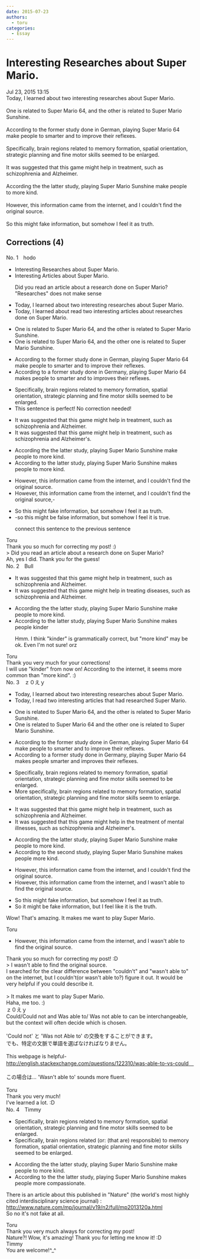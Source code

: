 ```yaml
---
date: 2015-07-23
authors:
  - toru
categories:
  - Essay
---
```


<h1 id="subject_show">Interesting Researches about Super Mario.</h1>
<div class="date">Jul 23, 2015 13:15</div>
<div id="post"><div id="body_show_ori">
Today, I learned about two interesting researches about Super Mario.<br/><br/>One is related to Super Mario 64, and the other is related to Super Mario Sunshine.<br/><br/>According to the former study done in German, playing Super Mario 64 make people to smarter and to improve their reflexes.<br/><br/>Specifically, brain regions related to memory formation, spatial orientation, strategic planning and fine motor skills seemed to be enlarged.<br/><br/>It was suggested that this game might help in treatment, such as schizophrenia and Alzheimer.<br/><br/>According the the latter study, playing Super Mario Sunshine make people to more kind.<br/><br/>However, this information came from the internet, and I couldn't find the original source.<br/><br/>So this might fake information, but somehow I feel it as truth.
</div></div>

<!-- more -->


## Corrections (4)
<div id="block"><div class="first_name"> No. 1　<span class="just_name">hodo</span></div><div id="block2">
<ul class="correction_field">
<li class="incorrect">Interesting Researches about Super Mario.</li>
<li class="corrected correct">
Interesting <span class="f_blue">Articles</span> about Super Mario.
<p class="correction_comment">Did you read an article about a research done on Super Mario? "Researches" does not make sense</p>
</li>
</ul>
<ul class="correction_field">
<li class="incorrect">Today, I learned about two interesting researches about Super Mario.</li>
<li class="corrected correct">
Today, I <span class="sline">learned about</span> <span class="f_red">read </span>two interesting <span class="f_blue">articles</span> about <span class="f_red">researches done on </span>Super Mario.
</li>
</ul>
<ul class="correction_field">
<li class="incorrect">One is related to Super Mario 64, and the other is related to Super Mario Sunshine.</li>
<li class="corrected correct">
One is related to Super Mario 64, and the other <span class="f_red">one</span> is related to Super Mario Sunshine.
</li>
</ul>
<ul class="correction_field">
<li class="incorrect">According to the former study done in German, playing Super Mario 64 make people to smarter and to improve their reflexes.</li>
<li class="corrected correct">
According to <span class="f_red">a</span> former study done in German<span class="f_red">y</span>, playing Super Mario 64 make<span class="f_red">s</span> people <span class="sline">to</span> smarter and <span class="sline">to</span> improve<span class="f_red">s</span> their reflexes.
</li>
</ul>
<ul class="correction_field">
<li class="incorrect">Specifically, brain regions related to memory formation, spatial orientation, strategic planning and fine motor skills seemed to be enlarged.</li>
<li class="corrected perfect">This sentence is perfect! No correction needed!</li>
</ul>
<ul class="correction_field">
<li class="incorrect">It was suggested that this game might help in treatment, such as schizophrenia and Alzheimer.</li>
<li class="corrected correct">
It was suggested that this game might help in treatment, such as schizophrenia and Alzheimer<span class="f_red">'s</span>.
</li>
</ul>
<ul class="correction_field">
<li class="incorrect">According the the latter study, playing Super Mario Sunshine make people to more kind.</li>
<li class="corrected correct">
According <span class="f_red">to</span> the latter study, playing Super Mario Sunshine make<span class="f_red">s</span> people <span class="sline">to</span> more kind.
</li>
</ul>
<ul class="correction_field">
<li class="incorrect">However, this information came from the internet, and I couldn't find the original source.</li>
<li class="corrected correct">
However, this information came from the internet<span class="sline">,</span> and I couldn't find the original source,-
</li>
</ul>
<ul class="correction_field">
<li class="incorrect">So this might fake information, but somehow I feel it as truth.</li>
<li class="corrected correct">
-so this might <span class="f_red">be false</span> information, but <span class="sline">somehow</span> I feel it <span class="f_red">is true</span>.
<p class="correction_comment">connect this sentence to the previous sentence</p>
</li>
</ul>
</div><div class="name"><span class="just_name">Toru</span><br>
Thank you so much for correcting my post! :)<br/>&gt; Did you read an article about a research done on Super Mario?<br/>Ah, yes I did. Thank you for the guess!
</div>
</div>
<div id="block"><div class="first_name"> No. 2　<span class="just_name">Bull</span></div><div id="block2">
<ul class="correction_field">
<li class="incorrect">It was suggested that this game might help in treatment, such as schizophrenia and Alzheimer.</li>
<li class="corrected correct">
It was suggested that this game might help in <span class="f_blue">treating diseases</span>, such as schizophrenia and Alzheimer.
</li>
</ul>
<ul class="correction_field">
<li class="incorrect">According the the latter study, playing Super Mario Sunshine make people to more kind.</li>
<li class="corrected correct">
According <span class="f_blue">to</span> the latter study, playing Super Mario Sunshine makes people <span class="f_blue">kinder</span>
<p class="correction_comment">Hmm. I think "kinder" is grammatically correct, but "more kind" may be ok. Even I'm not sure! orz</p>
</li>
</ul>
</div><div class="name"><span class="just_name">Toru</span><br>
Thank you very much for your corrections!<br/>I will use "kinder" from now on! According to the internet, it seems more common than "more kind". :)
</div>
</div>
<div id="block"><div class="first_name"> No. 3　<span class="just_name">ｚ０えｙ</span></div><div id="block2">
<ul class="correction_field">
<li class="incorrect">Today, I learned about two interesting researches about Super Mario.</li>
<li class="corrected correct">
Today, I read two interesting articles that had researched Super Mario.
</li>
</ul>
<ul class="correction_field">
<li class="incorrect">One is related to Super Mario 64, and the other is related to Super Mario Sunshine.</li>
<li class="corrected correct">
One is related to Super Mario 64 and the other one is related to Super Mario Sunshine.
</li>
</ul>
<ul class="correction_field">
<li class="incorrect">According to the former study done in German, playing Super Mario 64 make people to smarter and to improve their reflexes.</li>
<li class="corrected correct">
According to a former study done in Germany, playing Super Mario 64 makes people smarter and improves their reflexes.
</li>
</ul>
<ul class="correction_field">
<li class="incorrect">Specifically, brain regions related to memory formation, spatial orientation, strategic planning and fine motor skills seemed to be enlarged.</li>
<li class="corrected correct">
More specifically, brain regions related to memory formation, spatial orientation, strategic planning and fine motor skills seem to enlarge. 
</li>
</ul>
<ul class="correction_field">
<li class="incorrect">It was suggested that this game might help in treatment, such as schizophrenia and Alzheimer.</li>
<li class="corrected correct">
It was suggested that this game might help in the treatment of mental illnesses, such as schizophrenia and Alzheimer's.
</li>
</ul>
<ul class="correction_field">
<li class="incorrect">According the the latter study, playing Super Mario Sunshine make people to more kind.</li>
<li class="corrected correct">
According to the second study, playing Super Mario Sunshine makes people more kind.
</li>
</ul>
<ul class="correction_field">
<li class="incorrect">However, this information came from the internet, and I couldn't find the original source.</li>
<li class="corrected correct">
However, this information came from the internet, and I wasn't able to find the original source.
</li>
</ul>
<ul class="correction_field">
<li class="incorrect">So this might fake information, but somehow I feel it as truth.</li>
<li class="corrected correct">
So it might be fake information, but I feel like it is the truth.
</li>
</ul>
<p class="comment_small">
 Wow! That's amazing. It makes me want to play Super Mario.
</p>

</div><div class="name"><span class="just_name">Toru</span><br><div class="quote_field"><ul class="correction_field">
<li class="corrected correct">
However, this information came from the internet, and I wasn't able to find the original source.
</li>
</ul></div>
Thank you so much for correcting my post! :D<br/>&gt; I wasn't able to find the original source.<br/>I searched for the clear difference between "couldn't" and "wasn't able to" on the internet, but I couldn't(or wasn't able to?) figure it out. It would be very helpful if you could describe it. <br/><br/>&gt; It makes me want to play Super Mario.<br/>Haha, me too. :)
</div>
<div class="name"><span class="just_name">ｚ０えｙ</span><br>
Could/Could not and Was able to/ Was not able to can be interchangeable, but the context will often decide which is chosen.<br/><br/>'Could not' と 'Was not Able to' の交換をすることができます。<br/>でも、特定の文脈で単語を選ばなければなりません。<br/><br/>This webpage is helpful- <a href="http://english.stackexchange.com/questions/122310/was-able-to-vs-could　" target="_blank">http://english.stackexchange.com/questions/122310/was-able-to-vs-could　</a><br/><br/>この場合は... 'Wasn't able to' sounds more fluent. <br/><br/>
</div>
<div class="name"><span class="just_name">Toru</span><br>
Thank you very much!<br/>I’ve learned a lot. :D
</div>
</div>
<div id="block"><div class="first_name"> No. 4　<span class="just_name">Timmy</span></div><div id="block2">
<ul class="correction_field">
<li class="incorrect">Specifically, brain regions related to memory formation, spatial orientation, strategic planning and fine motor skills seemed to be enlarged.</li>
<li class="corrected correct">
Specifically, brain regions related (or: (<span class="f_blue">that are</span>) <span class="f_blue">responsible</span>) to memory formation, spatial orientation, strategic planning and fine motor skills seemed to be enlarged.
</li>
</ul>
<ul class="correction_field">
<li class="incorrect">According the the latter study, playing Super Mario Sunshine make people to more kind.</li>
<li class="corrected correct">
According to the the latter study, playing Super Mario Sunshine makes people more <span class="f_blue">compassionate</span>.
</li>
</ul>
<p class="comment_small">
 There is an article about this published in "Nature" (the world's most highly cited interdisciplinary science journal) :
 <a href="http://www.nature.com/mp/journal/v19/n2/full/mp2013120a.html" target="_blank">
  http://www.nature.com/mp/journal/v19/n2/full/mp2013120a.html
 </a>
 <br/>
 So no it's not fake at all.
</p>

</div><div class="name"><span class="just_name">Toru</span><br>
Thank you very much always for correcting my post!<br/>Nature?! Wow, it's amazing! Thank you for letting me know it! :D
</div>
<div class="name"><span class="just_name">Timmy</span><br>
You are welcome!^_^
</div>
</div>
